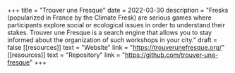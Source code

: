 +++
title = "Trouver une Fresque"
date = 2022-03-30
description = "Fresks (popularized in France by the Climate Fresk) are serious games where participants explore social or ecological issues in order to understand their stakes. Trouver une Fresque is a search engine that allows you to stay informed about the organization of such workshops in your city."
draft = false
[[resources]]
    text = "Website"
    link = "https://trouverunefresque.org/"
[[resources]]
    text = "Repository"
    link = "https://github.com/trouver-une-fresque"
+++
